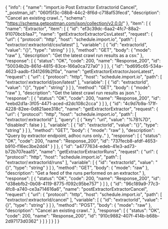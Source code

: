 {
  "info": {
    "name": "import.io Post Extractor Extractorid Cancel",
    "_postman_id": "060f5f3c-08b8-44c2-8f6d-c718af53fecd",
    "description": "Cancel an existing crawl..",
    "schema": "https://schema.getpostman.com/json/collection/v2.0.0/"
  },
  "item": [
    {
      "name": "Extractor",
      "item": [
        {
          "id": "ef3c39dc-6aa2-4fc7-88a2-91070bcb1aa7",
          "name": "getExtractorExtractorCsvLatest",
          "request": {
            "url": {
              "protocol": "http",
              "host": "schedule.import.io",
              "path": [
                "extractor/:extractorId/csv/latest"
              ],
              "variable": [
                {
                  "id": "extractorId",
                  "value": "{}",
                  "type": "string"
                }
              ]
            },
            "method": "GET",
            "body": {
              "mode": "raw"
            },
            "description": "Get the latest crawl run results as a csv."
          },
          "response": [
            {
              "status": "OK",
              "code": 200,
              "name": "Response_200",
              "id": "50034b2b-861d-4815-83ce-166a0ca727a0"
            }
          ]
        },
        {
          "id": "bd695c65-534a-4623-aadb-f341269b2f0a",
          "name": "getExtractorExtractorJsonLatest",
          "request": {
            "url": {
              "protocol": "http",
              "host": "schedule.import.io",
              "path": [
                "extractor/:extractorId/json/latest"
              ],
              "variable": [
                {
                  "id": "extractorId",
                  "value": "{}",
                  "type": "string"
                }
              ]
            },
            "method": "GET",
            "body": {
              "mode": "raw"
            },
            "description": "Get the latest crawl run results as json."
          },
          "response": [
            {
              "status": "OK",
              "code": 200,
              "name": "Response_200",
              "id": "eebd2d1a-3f05-4471-aced-d2dc108c2cca"
            }
          ]
        },
        {
          "id": "4c9d7b9a-171f-4228-82ee-0d821aee318c",
          "name": "getExtractorExtractor",
          "request": {
            "url": {
              "protocol": "http",
              "host": "schedule.import.io",
              "path": [
                "extractor/:extractorId"
              ],
              "query": [
                {
                  "key": "url",
                  "value": "%7B%7D",
                  "disabled": false
                }
              ],
              "variable": [
                {
                  "id": "extractorId",
                  "value": "{}",
                  "type": "string"
                }
              ]
            },
            "method": "GET",
            "body": {
              "mode": "raw"
            },
            "description": "Query by extractor endpoint, adhoc runs only.."
          },
          "response": [
            {
              "status": "OK",
              "code": 200,
              "name": "Response_200",
              "id": "737fecb8-afdf-4653-b910-f16ec3be2dd4"
            }
          ]
        },
        {
          "id": "a4777634-edeb-41e3-ad73-b72b707eaa15",
          "name": "getExtractorExtractorRuns",
          "request": {
            "url": {
              "protocol": "http",
              "host": "schedule.import.io",
              "path": [
                "extractor/:extractorId/runs"
              ],
              "variable": [
                {
                  "id": "extractorId",
                  "value": "{}",
                  "type": "string"
                }
              ]
            },
            "method": "GET",
            "body": {
              "mode": "raw"
            },
            "description": "Get a feed of the runs performed on an extractor."
          },
          "response": [
            {
              "status": "OK",
              "code": 200,
              "name": "Response_200",
              "id": "d38ebfb2-0b08-4119-8775-f092c95be757"
            }
          ]
        },
        {
          "id": "96c189a9-77c3-4fc8-a740-ce3a714616a6",
          "name": "postExtractorExtractorCancel",
          "request": {
            "url": {
              "protocol": "http",
              "host": "schedule.import.io",
              "path": [
                "extractor/:extractorId/cancel"
              ],
              "variable": [
                {
                  "id": "extractorId",
                  "value": "{}",
                  "type": "string"
                }
              ]
            },
            "method": "POST",
            "body": {
              "mode": "raw"
            },
            "description": "Cancel an existing crawl.."
          },
          "response": [
            {
              "status": "OK",
              "code": 200,
              "name": "Response_200",
              "id": "910c9882-407f-414b-b68b-2d97173d0362"
            }
          ]
        }
      ]
    }
  ]
}